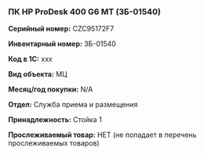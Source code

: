 ### ПК HP ProDesk 400 G6 MT (ЗБ-01540) </br>

**Серийный номер:** CZC95172F7 </br>

**Инвентарный номер:** ЗБ-01540 </br>

**Код в 1С:** xxx </br> 

**Вид объекта:** МЦ

**Месяц/год покупки:** N/A </br>

**Отдел:** Служба приема и размещения </br>

**Принадлежность:** Стойка 1</br>

**Прослеживаемый товар:** НЕТ (не попадает в перечень прослеживаемых товаров)
